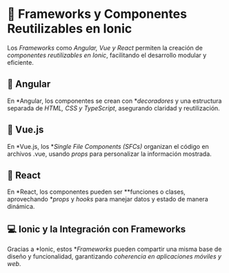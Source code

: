 # 🚀 Frameworks y Componentes Reutilizables en Ionic  

Los *Frameworks* como *Angular, Vue y React* permiten la creación de *componentes reutilizables en Ionic*, facilitando el desarrollo modular y eficiente.  

## 🔧 Angular  
En *Angular, los componentes se crean con **decoradores* y una estructura separada de *HTML, CSS y TypeScript*, asegurando claridad y reutilización.  

## 📁 Vue.js  
En *Vue.js, los **Single File Components (SFCs)* organizan el código en archivos .vue, usando *props* para personalizar la información mostrada.  

## 🔄 React  
En *React, los componentes pueden ser **funciones o clases, aprovechando **props* y *hooks* para manejar datos y estado de manera dinámica.  

## 💻 Ionic y la Integración con Frameworks  
Gracias a *Ionic, estos **Frameworks* pueden compartir una misma base de diseño y funcionalidad, garantizando *coherencia en aplicaciones móviles y web*.